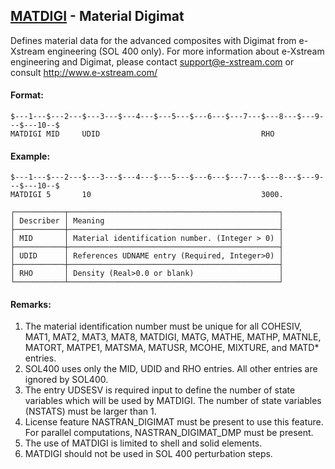 ## [MATDIGI](https://help.hexagonmi.com/bundle/MSC_Nastran_2022.4/page/Nastran_Combined_Book/qrg/bulkmno/TOC.MATDIGI.xhtml) - Material Digimat

Defines material data for the advanced composites with Digimat from e-Xstream engineering (SOL 400 only). For more information about e-Xstream engineering and Digimat, please contact support@e-xstream.com or consult   http://www.e-xstream.com/

#### Format:

```nastran
$---1---$---2---$---3---$---4---$---5---$---6---$---7---$---8---$---9---$---10--$
MATDIGI MID     UDID                                    RHO                     
```

#### Example:

```nastran
$---1---$---2---$---3---$---4---$---5---$---6---$---7---$---8---$---9---$---10--$
MATDIGI 5       10                                      3000.                   
```

```text
┌───────────┬───────────────────────────────────────────────┐
│ Describer │ Meaning                                       │
├───────────┼───────────────────────────────────────────────┤
│ MID       │ Material identification number. (Integer > 0) │
├───────────┼───────────────────────────────────────────────┤
│ UDID      │ References UDNAME entry (Required, Integer>0) │
├───────────┼───────────────────────────────────────────────┤
│ RHO       │ Density (Real>0.0 or blank)                   │
└───────────┴───────────────────────────────────────────────┘
```

#### Remarks:

1. The material identification number must be unique for all COHESIV, MAT1, MAT2, MAT3, MAT8, MATDIGI, MATG, MATHE, MATHP, MATNLE, MATORT, MATPE1, MATSMA, MATUSR, MCOHE, MIXTURE, and MATD* entries.
2. SOL400 uses only the MID, UDID and RHO entries. All other entries are ignored by SOL400.
3. The entry UDSESV is required input to define the number of state variables which will be used by MATDIGI. The number of state variables (NSTATS) must be larger than 1.
4. License feature NASTRAN_DIGIMAT must be present to use this feature. For parallel computations, NASTRAN_DIGIMAT_DMP must be present.
5. The use of MATDIGI is limited to shell and solid elements.
6. MATDIGI should not be used in SOL 400 perturbation steps.
